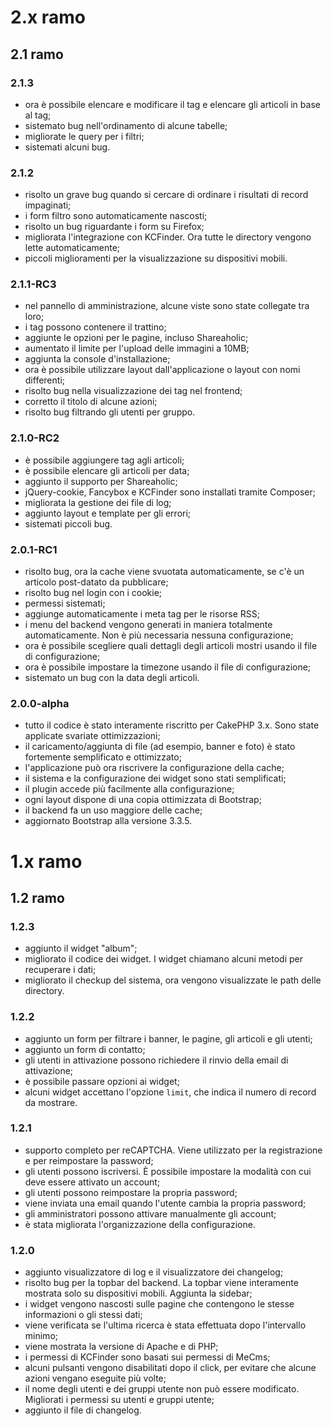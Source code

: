 # 2.x ramo
## 2.1 ramo
### 2.1.3
* ora è possibile elencare e modificare il tag e elencare gli articoli in base al tag;
* sistemato bug nell'ordinamento di alcune tabelle;
* migliorate le query per i filtri;
* sistemati alcuni bug.

### 2.1.2
* risolto un grave bug quando si cercare di ordinare i risultati di record impaginati;
* i form filtro sono automaticamente nascosti;
* risolto un bug riguardante i form su Firefox;
* migliorata l'integrazione con KCFinder. Ora tutte le directory vengono lette automaticamente;
* piccoli miglioramenti per la visualizzazione su dispositivi mobili.

### 2.1.1-RC3
* nel pannello di amministrazione, alcune viste sono state collegate tra loro;
* i tag possono contenere il trattino;
* aggiunte le opzioni per le pagine, incluso Shareaholic;
* aumentato il limite per l'upload delle immagini a 10MB;
* aggiunta la console d'installazione;
* ora è possibile utilizzare layout dall'applicazione o layout con nomi differenti;
* risolto bug nella visualizzazione dei tag nel frontend;
* corretto il titolo di alcune azioni;
* risolto bug filtrando gli utenti per gruppo.

### 2.1.0-RC2
* è possibile aggiungere tag agli articoli;
* è possibile elencare gli articoli per data;
* aggiunto il supporto per Shareaholic;
* jQuery-cookie, Fancybox e KCFinder sono installati tramite Composer;
* migliorata la gestione dei file di log;
* aggiunto layout e template per gli errori;
* sistemati piccoli bug.

### 2.0.1-RC1
* risolto bug, ora la cache viene svuotata automaticamente, se c'è un articolo post-datato da pubblicare;
* risolto bug nel login con i cookie;
* permessi sistemati;
* aggiunge automaticamente i meta tag per le risorse RSS;
* i menu del backend vengono generati in maniera totalmente automaticamente. Non è più necessaria nessuna configurazione;
* ora è possibile scegliere quali dettagli degli articoli mostri usando il file di configurazione;
* ora è possibile impostare la timezone usando il file di configurazione;
* sistemato un bug con la data degli articoli.

### 2.0.0-alpha
* tutto il codice è stato interamente riscritto per CakePHP 3.x. Sono state applicate svariate ottimizzazioni;
* il caricamento/aggiunta di file (ad esempio, banner e foto) è stato fortemente semplificato e ottimizzato;
* l'applicazione può ora riscrivere la configurazione della cache;
* il sistema e la configurazione dei widget sono stati semplificati;
* il plugin accede più facilmente alla configurazione;
* ogni layout dispone di una copia ottimizzata di Bootstrap;
* il backend fa un uso maggiore delle cache;
* aggiornato Bootstrap alla versione 3.3.5.

# 1.x ramo
## 1.2 ramo
### 1.2.3
* aggiunto il widget "album";
* migliorato il codice dei widget. I widget chiamano alcuni metodi per recuperare i dati;
* migliorato il checkup del sistema, ora vengono visualizzate le path delle directory.

### 1.2.2
* aggiunto un form per filtrare i banner, le pagine, gli articoli e gli utenti;
* aggiunto un form di contatto;
* gli utenti in attivazione possono richiedere il rinvio della email di attivazione;
* è possibile passare opzioni ai widget;
* alcuni widget accettano l'opzione `limit`, che indica il numero di record da mostrare.

### 1.2.1
* supporto completo per reCAPTCHA. Viene utilizzato per la registrazione e per reimpostare la password;
* gli utenti possono iscriversi. È possibile impostare la modalità con cui deve essere attivato un account;
* gli utenti possono reimpostare la propria password;
* viene inviata una email quando l'utente cambia la propria password;
* gli amministratori possono attivare manualmente gli account;
* è stata migliorata l'organizzazione della configurazione.

### 1.2.0
* aggiunto visualizzatore di log e il visualizzatore dei changelog;
* risolto bug per la topbar del backend. La topbar viene interamente mostrata solo su dispositivi mobili. Aggiunta la sidebar;
* i widget vengono nascosti sulle pagine che contengono le stesse informazioni o gli stessi dati;
* viene verificata se l'ultima ricerca è stata effettuata dopo l'intervallo minimo;
* viene mostrata la versione di Apache e di PHP;
* i permessi di KCFinder sono basati sui permessi di MeCms;
* alcuni pulsanti vengono disabilitati dopo il click, per evitare che alcune azioni vengano eseguite più volte;
* il nome degli utenti e dei gruppi utente non può essere modificato. Migliorati i permessi su utenti e gruppi utente;
* aggiunto il file di changelog.